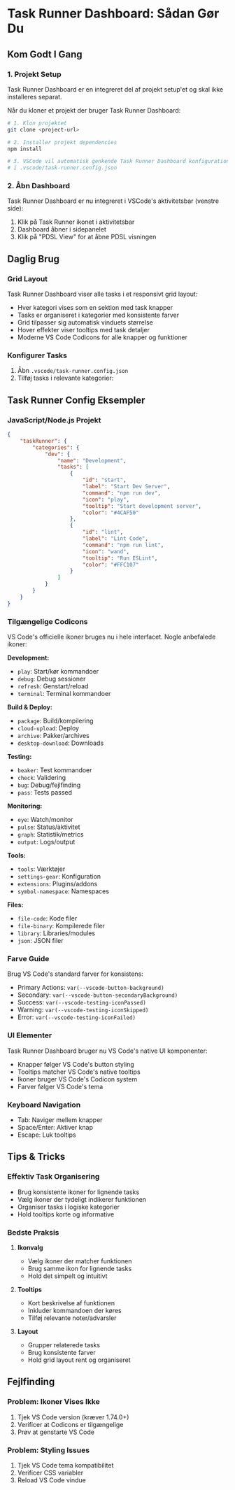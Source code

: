 # Task Runner Dashboard: Sådan Gør Du

## Kom Godt I Gang

### 1. Projekt Setup
Task Runner Dashboard er en integreret del af projekt setup'et og skal ikke installeres separat.

Når du kloner et projekt der bruger Task Runner Dashboard:
```bash
# 1. Klon projektet
git clone <project-url>

# 2. Installer projekt dependencies
npm install

# 3. VSCode vil automatisk genkende Task Runner Dashboard konfigurationen
# i .vscode/task-runner.config.json
```

### 2. Åbn Dashboard
Task Runner Dashboard er nu integreret i VSCode's aktivitetsbar (venstre side):
1. Klik på Task Runner ikonet i aktivitetsbar
2. Dashboard åbner i sidepanelet
3. Klik på "PDSL View" for at åbne PDSL visningen

## Daglig Brug

### Grid Layout
Task Runner Dashboard viser alle tasks i et responsivt grid layout:
- Hver kategori vises som en sektion med task knapper
- Tasks er organiseret i kategorier med konsistente farver
- Grid tilpasser sig automatisk vinduets størrelse
- Hover effekter viser tooltips med task detaljer
- Moderne VS Code Codicons for alle knapper og funktioner

### Konfigurer Tasks
1. Åbn `.vscode/task-runner.config.json`
2. Tilføj tasks i relevante kategorier:

## Task Runner Config Eksempler

### JavaScript/Node.js Projekt
```json
{
    "taskRunner": {
        "categories": {
            "dev": {
                "name": "Development",
                "tasks": [
                    {
                        "id": "start",
                        "label": "Start Dev Server",
                        "command": "npm run dev",
                        "icon": "play",
                        "tooltip": "Start development server",
                        "color": "#4CAF50"
                    },
                    {
                        "id": "lint",
                        "label": "Lint Code",
                        "command": "npm run lint",
                        "icon": "wand",
                        "tooltip": "Run ESLint",
                        "color": "#FFC107"
                    }
                ]
            }
        }
    }
}
```

### Tilgængelige Codicons
VS Code's officielle ikoner bruges nu i hele interfacet. Nogle anbefalede ikoner:

**Development:**
- `play`: Start/kør kommandoer
- `debug`: Debug sessioner
- `refresh`: Genstart/reload
- `terminal`: Terminal kommandoer

**Build & Deploy:**
- `package`: Build/kompilering
- `cloud-upload`: Deploy
- `archive`: Pakker/archives
- `desktop-download`: Downloads

**Testing:**
- `beaker`: Test kommandoer
- `check`: Validering
- `bug`: Debug/fejlfinding
- `pass`: Tests passed

**Monitoring:**
- `eye`: Watch/monitor
- `pulse`: Status/aktivitet
- `graph`: Statistik/metrics
- `output`: Logs/output

**Tools:**
- `tools`: Værktøjer
- `settings-gear`: Konfiguration
- `extensions`: Plugins/addons
- `symbol-namespace`: Namespaces

**Files:**
- `file-code`: Kode filer
- `file-binary`: Kompilerede filer
- `library`: Libraries/modules
- `json`: JSON filer

### Farve Guide
Brug VS Code's standard farver for konsistens:
- Primary Actions: `var(--vscode-button-background)`
- Secondary: `var(--vscode-button-secondaryBackground)`
- Success: `var(--vscode-testing-iconPassed)` 
- Warning: `var(--vscode-testing-iconSkipped)`
- Error: `var(--vscode-testing-iconFailed)`

### UI Elementer
Task Runner Dashboard bruger nu VS Code's native UI komponenter:
- Knapper følger VS Code's button styling
- Tooltips matcher VS Code's native tooltips
- Ikoner bruger VS Code's Codicon system
- Farver følger VS Code's tema

### Keyboard Navigation
- Tab: Naviger mellem knapper
- Space/Enter: Aktiver knap
- Escape: Luk tooltips

## Tips & Tricks

### Effektiv Task Organisering
- Brug konsistente ikoner for lignende tasks
- Vælg ikoner der tydeligt indikerer funktionen
- Organiser tasks i logiske kategorier
- Hold tooltips korte og informative

### Bedste Praksis
1. **Ikonvalg**
   - Vælg ikoner der matcher funktionen
   - Brug samme ikon for lignende tasks
   - Hold det simpelt og intuitivt

2. **Tooltips**
   - Kort beskrivelse af funktionen
   - Inkluder kommandoen der køres
   - Tilføj relevante noter/advarsler

3. **Layout**
   - Grupper relaterede tasks
   - Brug konsistente farver
   - Hold grid layout rent og organiseret

## Fejlfinding

### Problem: Ikoner Vises Ikke
1. Tjek VS Code version (kræver 1.74.0+)
2. Verificer at Codicons er tilgængelige
3. Prøv at genstarte VS Code

### Problem: Styling Issues
1. Tjek VS Code tema kompatibilitet
2. Verificer CSS variabler
3. Reload VS Code vindue